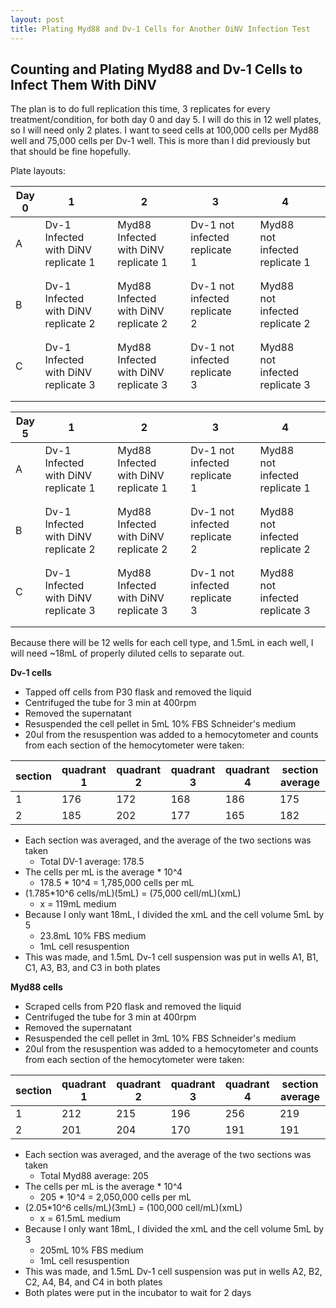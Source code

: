 ```yaml
---
layout: post
title: Plating Myd88 and Dv-1 Cells for Another DiNV Infection Test
---
```


## Counting and Plating Myd88 and Dv-1 Cells to Infect Them With DiNV

The plan is to do full replication this time, 3 replicates for every treatment/condition, for both day 0 and day 5. I will do this in 12 well plates, so  I will need only 2 plates. 
I want to seed cells at 100,000 cells per Myd88 well and 75,000 cells per Dv-1 well. This is more than I did previously but that should be fine hopefully. 

Plate layouts:

| Day 0 | 1                                   |   | 2                                    |   | 3                             |   | 4                              |   |
|-------|-------------------------------------|---|--------------------------------------|---|-------------------------------|---|--------------------------------|---|
| A     | Dv-1 Infected with DiNV replicate 1 |   | Myd88 Infected with DiNV replicate 1 |   | Dv-1 not infected replicate 1 |   | Myd88 not infected replicate 1 |   |
|       |                                     |   |                                      |   |                               |   |                                |   |
|       |                                     |   |                                      |   |                               |   |                                |   |
| B     | Dv-1 Infected with DiNV replicate 2 |   | Myd88 Infected with DiNV replicate 2 |   | Dv-1 not infected replicate 2 |   | Myd88 not infected replicate 2 |   |
|       |                                     |   |                                      |   |                               |   |                                |   |
|       |                                     |   |                                      |   |                               |   |                                |   |
| C     | Dv-1 Infected with DiNV replicate 3 |   | Myd88 Infected with DiNV replicate 3 |   | Dv-1 not infected replicate 3 |   | Myd88 not infected replicate 3 |   |
|       |                                     |   |                                      |   |                               |   |                                |   |
|       |                                     |   |                                      |   |                               |   |                                |   |

| Day 5 | 1                                   |   | 2                                    |   | 3                             |   | 4                              |   |
|-------|-------------------------------------|---|--------------------------------------|---|-------------------------------|---|--------------------------------|---|
| A     | Dv-1 Infected with DiNV replicate 1 |   | Myd88 Infected with DiNV replicate 1 |   | Dv-1 not infected replicate 1 |   | Myd88 not infected replicate 1 |   |
|       |                                     |   |                                      |   |                               |   |                                |   |
|       |                                     |   |                                      |   |                               |   |                                |   |
| B     | Dv-1 Infected with DiNV replicate 2 |   | Myd88 Infected with DiNV replicate 2 |   | Dv-1 not infected replicate 2 |   | Myd88 not infected replicate 2 |   |
|       |                                     |   |                                      |   |                               |   |                                |   |
|       |                                     |   |                                      |   |                               |   |                                |   |
| C     | Dv-1 Infected with DiNV replicate 3 |   | Myd88 Infected with DiNV replicate 3 |   | Dv-1 not infected replicate 3 |   | Myd88 not infected replicate 3 |   |
|       |                                     |   |                                      |   |                               |   |                                |   |
|       |                                     |   |                                      |   |                               |   |                                |   |

Because there will be 12 wells for each cell type, and 1.5mL in each well, I will need ~18mL of properly diluted cells to separate out. 

**Dv-1 cells**
- Tapped off cells from P30 flask and removed the liquid 
- Centrifuged the tube for 3 min at 400rpm 
- Removed the supernatant 
- Resuspended the cell pellet in 5mL 10% FBS Schneider's medium 
- 20ul from the resuspention was added to a hemocytometer and counts from each section of the hemocytometer were taken:

|section|quadrant 1|quadrant 2| quadrant 3| quadrant 4|section average|
|---|---|---|---|---|---|
|1|176|172|168|186|175|
|2|185|202|177|165|182|

- Each section was averaged, and the average of the two sections was taken
  - Total DV-1 average: 178.5
- The cells per mL is the average * 10^4
  - 178.5 * 10^4 = 1,785,000 cells per mL 
- (1.785*10^6 cells/mL)(5mL) = (75,000 cell/mL)(xmL)
    - x = 119mL medium
- Because I only want 18mL, I divided the xmL and the cell volume 5mL by 5
    - 23.8mL 10% FBS medium 
    - 1mL cell resuspention 
- This was made, and 1.5mL Dv-1 cell suspension was put in wells A1, B1, C1, A3, B3, and C3 in both plates

**Myd88 cells**
- Scraped cells from P20 flask and removed the liquid 
- Centrifuged the tube for 3 min at 400rpm 
- Removed the supernatant 
- Resuspended the cell pellet in 3mL 10% FBS Schneider's medium 
- 20ul from the resuspention was added to a hemocytometer and counts from each section of the hemocytometer were taken:

|section|quadrant 1|quadrant 2| quadrant 3| quadrant 4|section average|
|---|---|---|---|---|---|
|1|212|215|196|256|219|
|2|201|204|170|191|191|

- Each section was averaged, and the average of the two sections was taken
  - Total Myd88 average: 205
- The cells per mL is the average * 10^4
  - 205 * 10^4 = 2,050,000 cells per mL 
- (2.05*10^6 cells/mL)(3mL) = (100,000 cell/mL)(xmL)
    - x = 61.5mL medium
- Because I only want 18mL, I divided the xmL and the cell volume 5mL by 3
    - 205mL 10% FBS medium 
    - 1mL cell resuspention 
- This was made, and 1.5mL Dv-1 cell suspension was put in wells A2, B2, C2, A4, B4, and C4 in both plates
- Both plates were put in the incubator to wait for 2 days 



